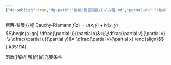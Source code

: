 ```yaml
---
{"dg-publish":true,"dg-path":"数学/复变函数/C-R方程.md","permalink":"/数学/复变函数/C-R方程/","dgPassFrontmatter":true,"noteIcon":"","created":"2024-04-16T13:01:27.246+08:00","updated":"2024-05-09T23:47:19.290+08:00"}
---
```


柯西-黎曼方程
Cauchy-Riemann
$f(z)=u(x,y)+iv(x,y)$ 
$$\begin{align}
\dfrac{\partial u}{\partial x}&=\;\;\dfrac{\partial v}{\partial y} \\
\dfrac{\partial u}{\partial y}&=-\dfrac{\partial v}{\partial x}    
\end{align}$$
{ #351f14}



函数[[解析\|解析]]的充要条件

